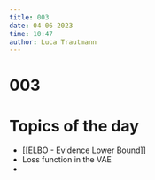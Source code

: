 ```yaml
---
title: 003
date: 04-06-2023
time: 10:47
author: Luca Trautmann
---
```

# 003
# Topics of the day
- [[ELBO - Evidence Lower Bound]]
- Loss function in the VAE
- 